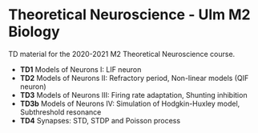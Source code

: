 # Theoretical Neuroscience - Ulm M2 Biology

TD material for the 2020-2021 M2 Theoretical Neuroscience course.

- **TD1**	Models of Neurons I: LIF neuron
- **TD2**	Models of Neurons II: Refractory period, Non-linear models (QIF neuron)
- **TD3**	Models of Neurons III: Firing rate adaptation, Shunting inhibition
- **TD3b**	Models of Neurons IV: Simulation of Hodgkin-Huxley model, Subthreshold resonance
- **TD4**	Synapses: STD, STDP and Poisson process
